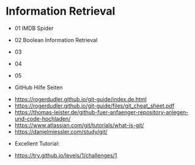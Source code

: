 # Information Retrieval
* 01 IMDB Spider
* 02 Boolean Information Retrieval
* 03
* 04
* 05

* GitHub Hilfe Seiten
- https://rogerdudler.github.io/git-guide/index.de.html
- https://rogerdudler.github.io/git-guide/files/git_cheat_sheet.pdf
- https://thomas-leister.de/github-fuer-anfaenger-repository-anlegen-und-code-hochladen/
- https://www.atlassian.com/git/tutorials/what-is-git/
- https://danielmiessler.com/study/git/
* Excellent Tutorial:
- https://try.github.io/levels/1/challenges/1